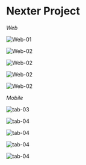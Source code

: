 # Nexter Project

*Web*

![Web-01](https://github.com/dpthegrey/Nexter/blob/master/img/snaps/01.PNG)

![Web-02](https://github.com/dpthegrey/Nexter/blob/master/img/snaps/02.PNG)

![Web-02](https://github.com/dpthegrey/Nexter/blob/master/img/snaps/03.PNG)

![Web-02](https://github.com/dpthegrey/Nexter/blob/master/img/snaps/04.PNG)

![Web-02](https://github.com/dpthegrey/Nexter/blob/master/img/snaps/05.PNG)


*Mobile*

![tab-03](https://github.com/dpthegrey/Nexter/blob/master/img/snaps/06.PNG)

![tab-04](https://github.com/dpthegrey/Nexter/blob/master/img/snaps/07.PNG)

![tab-04](https://github.com/dpthegrey/Nexter/blob/master/img/snaps/08.PNG)

![tab-04](https://github.com/dpthegrey/Nexter/blob/master/img/snaps/09.PNG)

![tab-04](https://github.com/dpthegrey/Nexter/blob/master/img/snaps/10.PNG)
